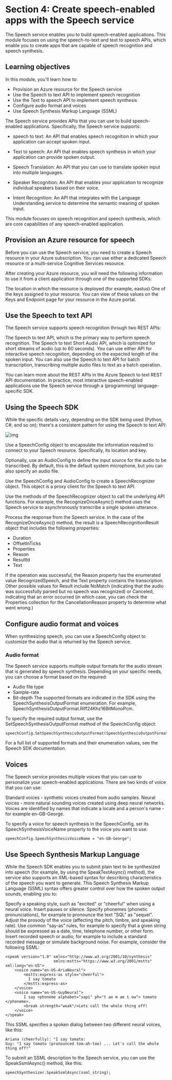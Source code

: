 # Section 4: Create speech-enabled apps with the Speech service

The Speech service enables you to build speech-enabled applications. This module focuses on using the speech-to-text and text to speech APIs, which enable you to create apps that are capable of speech recognition and speech synthesis.

## Learning objectives
In this module, you'll learn how to:

* Provision an Azure resource for the Speech service
* Use the Speech to text API to implement speech recognition
* Use the Text to speech API to implement speech synthesis
* Configure audio format and voices
* Use Speech Synthesis Markup Language (SSML)

The Speech service provides APIs that you can use to build speech-enabled applications. Specifically, the Speech service supports:

* speech to text: An API that enables speech recognition in which your application can accept spoken input.

* Text to speech: An API that enables speech synthesis in which your application can provide spoken output.

* Speech Translation: An API that you can use to translate spoken input into multiple languages.

* Speaker Recognition: An API that enables your application to recognize individual speakers based on their voice.

* Intent Recognition: An API that integrates with the Language Understanding service to determine the semantic meaning of spoken input.

This module focuses on speech recognition and speech synthesis, which are core capabilities of any speech-enabled application.

## Provision an Azure resource for speech

Before you can use the Speech service, you need to create a Speech resource in your Azure subscription. You can use either a dedicated Speech resource or a multi-service Cognitive Services resource.

After creating your Azure resource, you will need the following information to use it from a client application through one of the supported SDKs:

The location in which the resource is deployed (for example, eastus)
One of the keys assigned to your resource.
You can view of these values on the Keys and Endpoint page for your resource in the Azure portal.

## Use the Speech to text API

The Speech service supports speech recognition through two REST APIs:

The Speech to text API, which is the primary way to perform speech recognition.
The Speech to text Short Audio API, which is optimized for short streams of audio (up to 60 seconds).
You can use either API for interactive speech recognition, depending on the expected length of the spoken input. You can also use the Speech to text API for batch transcription, transcribing multiple audio files to text as a batch operation.

You can learn more about the REST APIs in the Azure Speech to text REST API documentation. In practice, most interactive speech-enabled applications use the Speech service through a (programming) language-specific SDK.

## Using the Speech SDK
While the specific details vary, depending on the SDK being used (Python, C#, and so on); there's a consistent pattern for using the Speech to text API:

![img](https://github.com/JAndrew13/ai102/blob/main/speech-to-text.png)

Use a SpeechConfig object to encapsulate the information required to connect to your Speech resource. Specifically, its location and key.

Optionally, use an AudioConfig to define the input source for the audio to be transcribed. By default, this is the default system microphone, but you can also specify an audio file.

Use the SpeechConfig and AudioConfig to create a SpeechRecognizer object. This object is a proxy client for the Speech to text API.

Use the methods of the SpeechRecognizer object to call the underlying API functions. For example, the RecognizeOnceAsync() method uses the Speech service to asynchronously transcribe a single spoken utterance.

Process the response from the Speech service. In the case of the RecognizeOnceAsync() method, the result is a SpeechRecognitionResult object that includes the following properties:
* Duration
* OffsetInTicks
* Properties
* Reason
* ResultId
* Text

If the operation was successful, the Reason property has the enumerated value RecognizedSpeech, and the Text property contains the transcription. Other possible values for Result include NoMatch (indicating that the audio was successfully parsed but no speech was recognized) or Canceled, indicating that an error occurred (in which case, you can check the Properties collection for the CancellationReason property to determine what went wrong.)

## Configure audio format and voices

When synthesizing speech, you can use a SpeechConfig object to customize the audio that is returned by the Speech service.

### Audio format

The Speech service supports multiple output formats for the audio stream that is generated by speech synthesis. Depending on your specific needs, you can choose a format based on the required:

* Audio file type
* Sample-rate
* Bit-depth
The supported formats are indicated in the SDK using the SpeechSynthesisOutputFormat enumeration. For example, SpeechSynthesisOutputFormat.Riff24Khz16BitMonoPcm.

To specify the required output format, use the SetSpeechSynthesisOutputFormat method of the SpeechConfig object:
```
speechConfig.SetSpeechSynthesisOutputFormat(SpeechSynthesisOutputFormat.Riff24Khz16BitMonoPcm);
```
For a full list of supported formats and their enumeration values, see the Speech SDK documentation.

## Voices
The Speech service provides multiple voices that you can use to personalize your speech-enabled applications. There are two kinds of voice that you can use:

Standard voices - synthetic voices created from audio samples.
Neural voices - more natural sounding voices created using deep neural networks.
Voices are identified by names that indicate a locale and a person's name - for example en-GB-George.

To specify a voice for speech synthesis in the SpeechConfig, set its SpeechSynthesisVoiceName property to the voice you want to use:
```
speechConfig.SpeechSynthesisVoiceName = "en-GB-George";
```
## Use Speech Synthesis Markup Language

While the Speech SDK enables you to submit plain text to be synthesized into speech (for example, by using the SpeakTextAsync() method), the service also supports an XML-based syntax for describing characteristics of the speech you want to generate. This Speech Synthesis Markup Language (SSML) syntax offers greater control over how the spoken output sounds, enabling you to:

Specify a speaking style, such as "excited" or "cheerful" when using a neural voice.
Insert pauses or silence.
Specify phonemes (phonetic pronunciations), for example to pronounce the text "SQL" as "sequel".
Adjust the prosody of the voice (affecting the pitch, timbre, and speaking rate).
Use common "say-as" rules, for example to specify that a given string should be expressed as a date, time, telephone number, or other form.
Insert recorded speech or audio, for example to include a standard recorded message or simulate background noise.
For example, consider the following SSML:
```
<speak version="1.0" xmlns="http://www.w3.org/2001/10/synthesis" 
                     xmlns:mstts="https://www.w3.org/2001/mstts" xml:lang="en-US"> 
    <voice name="en-US-AriaNeural"> 
        <mstts:express-as style="cheerful"> 
          I say tomato 
        </mstts:express-as> 
    </voice> 
    <voice name="en-US-GuyNeural"> 
        I say <phoneme alphabet="sapi" ph="t ao m ae t ow"> tomato </phoneme>. 
        <break strength="weak"/>Lets call the whole thing off! 
    </voice> 
</speak>
```
This SSML specifies a spoken dialog between two different neural voices, like this:
```
Ariana (cheerfully): "I say tomato:
Guy: "I say tomato (pronounced tom-ah-toe) ... Let's call the whole thing off!"
```
To submit an SSML description to the Speech service, you can use the SpeakSsmlAsync() method, like this:
```
speechSynthesizer.SpeakSsmlAsync(ssml_string);
```
